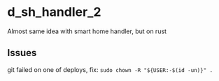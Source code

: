# d_sh_handler_2

Almost same idea with smart home handler, but on rust

## Issues

git failed on one of deploys, fix: `sudo chown -R "${USER:-$(id -un)}" .`
